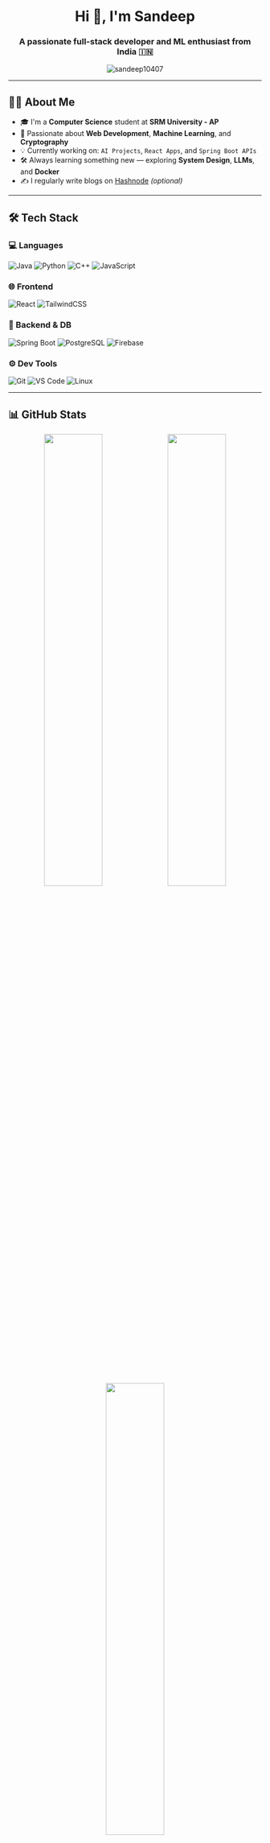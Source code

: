 <h1 align="center">Hi 👋, I'm Sandeep</h1>
<h3 align="center">A passionate full-stack developer and ML enthusiast from India 🇮🇳</h3>

<p align="center">
  <img src="https://komarev.com/ghpvc/?username=sandeep10407&label=Profile%20views&color=0e75b6&style=flat" alt="sandeep10407" />
</p>

---

## 🧑‍💻 About Me

- 🎓 I'm a **Computer Science** student at **SRM University - AP**
- 🌟 Passionate about **Web Development**, **Machine Learning**, and **Cryptography**
- 💡 Currently working on: `AI Projects`, `React Apps`, and `Spring Boot APIs`
- 🛠️ Always learning something new — exploring **System Design**, **LLMs**, and **Docker**
- ✍️ I regularly write blogs on [Hashnode](https://your-blog-link) *(optional)*

---

## 🛠️ Tech Stack

### 💻 Languages
![Java](https://img.shields.io/badge/Java-ED8B00?style=for-the-badge&logo=openjdk&logoColor=white)
![Python](https://img.shields.io/badge/Python-3670A0?style=for-the-badge&logo=python&logoColor=white)
![C++](https://img.shields.io/badge/C++-00599C?style=for-the-badge&logo=cplusplus&logoColor=white)
![JavaScript](https://img.shields.io/badge/JavaScript-F7DF1E?style=for-the-badge&logo=javascript&logoColor=black)

### 🌐 Frontend
![React](https://img.shields.io/badge/React-20232A?style=for-the-badge&logo=react&logoColor=61DAFB)
![TailwindCSS](https://img.shields.io/badge/Tailwind_CSS-38B2AC?style=for-the-badge&logo=tailwind-css&logoColor=white)

### 🔧 Backend & DB
![Spring Boot](https://img.shields.io/badge/SpringBoot-6DB33F?style=for-the-badge&logo=springboot&logoColor=white)
![PostgreSQL](https://img.shields.io/badge/PostgreSQL-316192?style=for-the-badge&logo=postgresql&logoColor=white)
![Firebase](https://img.shields.io/badge/Firebase-FFCA28?style=for-the-badge&logo=firebase&logoColor=black)

### ⚙️ Dev Tools
![Git](https://img.shields.io/badge/Git-F05032?style=for-the-badge&logo=git&logoColor=white)
![VS Code](https://img.shields.io/badge/VSCode-007ACC?style=for-the-badge&logo=visual-studio-code&logoColor=white)
![Linux](https://img.shields.io/badge/Linux-FCC624?style=for-the-badge&logo=linux&logoColor=black)

---

## 📊 GitHub Stats

<p align="center">
  <img src="https://github-readme-stats.vercel.app/api?username=sandeep10407&show_icons=true&theme=tokyonight" width="48%" />
  <img src="https://github-readme-streak-stats.herokuapp.com/?user=sandeep10407&theme=tokyonight" width="48%" />
</p>

<p align="center">
  <img src="https://github-readme-stats.vercel.app/api/top-langs/?username=sandeep10407&layout=compact&theme=tokyonight" width="48%" />
</p>

---

## 📌 Featured Projects

- 🔢 **Dynamic Quiz Generator** – Spring Boot + React + PostgreSQL
- 🧠 **Fake News Detection** – NLP + Scikit-learn + TensorFlow
- 💬 **Chat Application** – Real-time messaging using React & Spring Boot
- 🔐 **ECC & RSA Tools** – Cryptographic algorithm implementations

---

## 📫 Connect With Me

<p align="left">
  <a href="https://linkedin.com/in/sandeep10407" target="blank"><img align="center" src="https://img.shields.io/badge/-LinkedIn-0077B5?style=for-the-badge&logo=linkedin&logoColor=white" /></a>
  <a href="mailto:sandeep10407@gmail.com"><img align="center" src="https://img.shields.io/badge/-Gmail-D14836?style=for-the-badge&logo=gmail&logoColor=white" /></a>
  <a href="https://github.com/sandeep10407"><img align="center" src="https://img.shields.io/badge/-GitHub-181717?style=for-the-badge&logo=github&logoColor=white" /></a>
</p>

---

<p align="center">
  <img src="https://github.com/sandeep10407/sandeep10407/blob/output/github-contribution-grid-snake.svg" alt="snake animation" />
</p>
